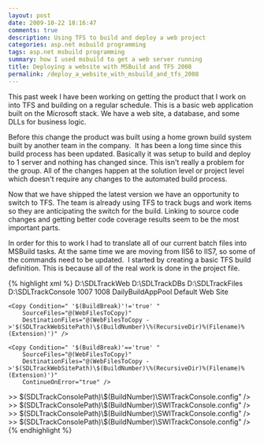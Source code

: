 ```yaml
---
layout: post
date: 2009-10-22 18:16:47
comments: true
description: Using TFS to build and deploy a web project
categories: asp.net msbuild programming
tags: asp.net msbuild programming
summary: how I used msbuild to get a web server running
title: Deploying a website with MSBuild and TFS 2008
permalink: /deploy_a_website_with_msbuild_and_tfs_2008
---
```


This past week I have been working on getting the product that I work on into TFS and building on a regular schedule. This is a basic web application built on the Microsoft stack. We have a web site, a database, and some DLLs for business logic.

Before this change the product was built using a home grown build system built by another team in the company.  It has been a long time since this build process has been updated. Basically it was setup to build and deploy to 1 server and nothing has changed since. This isn't really a problem for the group. All of the changes happen at the solution level or project level which doesn't require any changes to the automated build process.

Now that we have shipped the latest version we have an opportunity to switch to TFS. The team is already using TFS to track bugs and work items so they are anticipating the switch for the build. Linking to source code changes and getting better code coverage results seem to be the most important parts.

In order for this to work I had to translate all of our current batch files into MSBuild tasks. At the same time we are moving from IIS6 to IIS7, so some of the commands need to be updated.  I started by creating a basic TFS build definition. This is because all of the real work is done in the project file.

{% highlight xml %}
<PropertyGroup>
    <SDLTrackWebSitePath>D:\SDLTrackWeb</SDLTrackWebSitePath>
    <SDLTrackDatabasePath>D:\SDLTrackDBs</SDLTrackDatabasePath>
    <SDLTrackUploadPath>D:\SDLTrackFiles</SDLTrackUploadPath>
    <SDLTrackConsolePath>D:\SDLTrackConsole</SDLTrackConsolePath>
    <SDLTrackAgileSDLVersionID>1007</SDLTrackAgileSDLVersionID>
    <SDLTrackClassicSDLVersionID>1008</SDLTrackClassicSDLVersionID>
    <SDLTrackApplicationPool>DailyBuildAppPool</SDLTrackApplicationPool>
    <SDLTrackBaseWebSite>Default Web Site</SDLTrackBaseWebSite>
</PropertyGroup>

<Target Name="AfterEndToEndIteration">
    <CallTarget Targets="CopyWebSiteToIIS" />
    <CallTarget Targets="RegisterWebSiteInIIS" />
    <CallTarget Targets="UpdateWebConfig" />
    <CallTarget Targets="TurnOnWindowsAuthenticationOnly" />
    <CallTarget Targets="DeploySDLTrackConsole" />
</Target>

<Target Name="CopyWebSiteToIIS">
    <Message Text="Copying files from $(OutDir)_PublishedWebsites\Web to $(SDLTrackWebSitePath)\$(BuildNumber)" />
    <ItemGroup>
        <WebFilesToCopy Include="$(OutDir)_PublishedWebsites\Web\**\*.*" />
    </ItemGroup>

    <Copy Condition=" '$(BuildBreak)'!='true' "
        SourceFiles="@(WebFilesToCopy)"
        DestinationFiles="@(WebFilesToCopy ->'$(SDLTrackWebSitePath)\$(BuildNumber)\%(RecursiveDir)%(Filename)%(Extension)')" />

    <Copy Condition=" '$(BuildBreak)'=='true' "
        SourceFiles="@(WebFilesToCopy)"
        DestinationFiles="@(WebFilesToCopy ->'$(SDLTrackWebSitePath)\$(BuildNumber)\%(RecursiveDir)%(Filename)%(Extension)')"
        ContinueOnError="true" />
</Target>

<Target Name="RegisterWebSiteInIIS">
    <Exec Command="%SystemRoot%\System32\inetsrv\appcmd add app /site.name:"$(SDLTrackBaseWebSite)" /path:/$(BuildNumber) /physicalPath:$(SDLTrackWebSitePath)\$(BuildNumber) /applicationPool:"$(SDLTrackApplicationPool)"" />
</Target>

<Target Name="UpdateWebConfig">
    <Copy SourceFiles="$(SolutionRoot)\$(TeamProject)\Misc\UnitTest\Setup\Web\ModifyWebConfig\WebTemplate.config"
        DestinationFiles="$(SDLTrackWebSitePath)\$(BuildNumber)\web.config"
        OverwriteReadOnlyFiles="true" />
    <Exec Command="%SystemRoot%\System32\inetsrv\appcmd set config "$(SDLTrackBaseWebSite)/$(BuildNumber)" /section:appSettings /[key='connectionString'].value:"server=(local);database=$(BuildNumber);integrated security=true;"" />
    <Exec Command="%SystemRoot%\System32\inetsrv\appcmd set config "$(SDLTrackBaseWebSite)/$(BuildNumber)" /section:appSettings /[key='filePath'].value:"$(SDLTrackUploadPath)\$(BuildNumber)"" />
    <Exec Command="%SystemRoot%\System32\inetsrv\appcmd set config "$(SDLTrackBaseWebSite)/$(BuildNumber)" /section:appSettings /[key='pluginPath'].value:"$(SDLTrackWebSitePath)\$(BuildNumber)\Bin"" />
    <Exec Command="%SystemRoot%\System32\inetsrv\appcmd set config "$(SDLTrackBaseWebSite)/$(BuildNumber)" /section:appSettings /[key='currentSDLVersionID'].value:"$(SDLTrackClassicSDLVersionID)"" />
    <Exec Command="%SystemRoot%\System32\inetsrv\appcmd set config "$(SDLTrackBaseWebSite)/$(BuildNumber)" /section:appSettings /[key='currentAgileSDLVersionID'].value:"$(SDLTrackAgileSDLVersionID)"" />
    <Exec Command="%SystemRoot%\System32\inetsrv\appcmd set config "$(SDLTrackBaseWebSite)/$(BuildNumber)" /section:appSettings /[key='baseWebAddress'].value:"$(ComputerName)/$(BuildNumber)"" />
</Target>

<Target Name="TurnOnWindowsAuthenticationOnly">
    <!-- Set access level to be windows only-->
    <Exec Command="%SystemRoot%\System32\inetsrv\appcmd set config "$(SDLTrackBaseWebSite)/$(BuildNumber)" /section:system.webServer/security/authentication/windowsAuthentication /enabled:true /commit:apphost"/>
    <Exec Command="%SystemRoot%\System32\inetsrv\appcmd set config "$(SDLTrackBaseWebSite)/$(BuildNumber)" /section:system.web/authentication /mode:Windows" />
    <Exec Command="%SystemRoot%\System32\inetsrv\appcmd set config "$(SDLTrackBaseWebSite)/$(BuildNumber)" /section:system.webServer/security/authentication/anonymousAuthentication /enabled:false /commit:apphost"/>
</Target>

<Target Name="DeploySDLTrackConsole">
    <Copy SourceFiles="$(OutDir)\SWITrackConsole.exe" DestinationFolder="$(SDLTrackConsolePath)\$(BuildNumber)" />
    <Copy SourceFiles="$(SolutionRoot)\$(TeamProject)\Misc\UnitTest\Setup\Console\ModifyAppConfig\SWITrackConsoleTemplate.config"
        DestinationFiles="$(SDLTrackConsolePath)\$(BuildNumber)\SWITrackConsole.config"
        OverwriteReadOnlyFiles="true" />
    <Exec Command="echo ^<add key="connectionString" value="Persist Security Info=False;Integrated Security=SSPI;database=$(BuildNumber);server=localhost" /^> >> $(SDLTrackConsolePath)\$(BuildNumber)\SWITrackConsole.config" />
    <Exec Command="echo ^<add key="filePath" value="$(SDLTrackUploadPath)\$(BuildNumber)" /^> >> $(SDLTrackConsolePath)\$(BuildNumber)\SWITrackConsole.config" />
    <Exec Command="echo ^<add key="baseWebAddress" value="$(ComputerName):1%date:~4,2%%date:~7,2%" /^> >> $(SDLTrackConsolePath)\$(BuildNumber)\SWITrackConsole.config" />
    <Exec Command="echo ^<add key="pluginPath" value="$(SDLTrackWebSitePath)\$(BuildNumber)\Bin" /^> >> $(SDLTrackConsolePath)\$(BuildNumber)\SWITrackConsole.config" />
    <Exec Command="echo ^</appSettings^> >> $(SDLTrackConsolePath)\$(BuildNumber)\SWITrackConsole.config" />
    <Exec Command="echo ^</configuration^> >> $(SDLTrackConsolePath)\$(BuildNumber)\SWITrackConsole.config" />
</Target>
{% endhighlight %}
